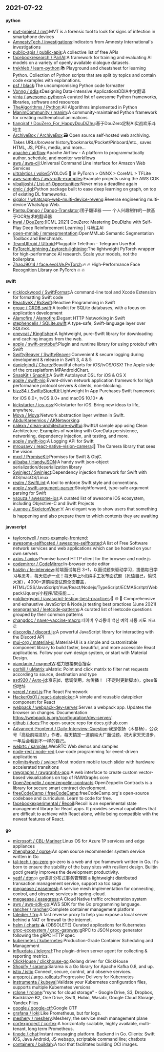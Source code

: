 ## 2021-07-22

#### python
* [mvt-project / mvt](https://github.com/mvt-project/mvt):MVT is a forensic tool to look for signs of infection in smartphone devices
* [AmnestyTech / investigations](https://github.com/AmnestyTech/investigations):Indicators from Amnesty International's investigations
* [public-apis / public-apis](https://github.com/public-apis/public-apis):A collective list of free APIs
* [facebookresearch / ParlAI](https://github.com/facebookresearch/ParlAI):A framework for training and evaluating AI models on a variety of openly available dialogue datasets.
* [trekhleb / learn-python](https://github.com/trekhleb/learn-python):📚
Playground and cheatsheet for learning Python. Collection of Python scripts that are split by topics and contain code examples with explanations.
* [psf / black](https://github.com/psf/black):The uncompromising Python code formatter
* [Vonng / ddia](https://github.com/Vonng/ddia):《Designing Data-Intensive Application》DDIA中文翻译
* [vinta / awesome-python](https://github.com/vinta/awesome-python):A curated list of awesome Python frameworks, libraries, software and resources
* [TheAlgorithms / Python](https://github.com/TheAlgorithms/Python):All Algorithms implemented in Python
* [ManimCommunity / manim](https://github.com/ManimCommunity/manim):A community-maintained Python framework for creating mathematical animations.
* [tianqiraf / DouZero_For_HappyDouDiZhu](https://github.com/tianqiraf/DouZero_For_HappyDouDiZhu):基于DouZero定制AI实战欢乐斗地主
* [ArchiveBox / ArchiveBox](https://github.com/ArchiveBox/ArchiveBox):🗃
Open source self-hosted web archiving. Takes URLs/browser history/bookmarks/Pocket/Pinboard/etc., saves HTML, JS, PDFs, media, and more...
* [apache / airflow](https://github.com/apache/airflow):Apache Airflow - A platform to programmatically author, schedule, and monitor workflows
* [aws / aws-cli](https://github.com/aws/aws-cli):Universal Command Line Interface for Amazon Web Services
* [ultralytics / yolov5](https://github.com/ultralytics/yolov5):YOLOv5
🚀
in PyTorch > ONNX > CoreML > TFLite
* [aws-samples / aws-cdk-examples](https://github.com/aws-samples/aws-cdk-examples):Example projects using the AWS CDK
* [vibalijoshi / List-of-Opportunities](https://github.com/vibalijoshi/List-of-Opportunities):Never miss a deadline again
* [dmlc / dgl](https://github.com/dmlc/dgl):Python package built to ease deep learning on graph, on top of existing DL frameworks.
* [sigalor / whatsapp-web-multi-device-reveng](https://github.com/sigalor/whatsapp-web-multi-device-reveng):Reverse engineering multi-device WhatsApp Web.
* [PantsuDango / Dango-Translator](https://github.com/PantsuDango/Dango-Translator):团子翻译器 —— 个人兴趣制作的一款基于OCR技术的翻译器
* [kwai / DouZero](https://github.com/kwai/DouZero):[ICML 2021] DouZero: Mastering DouDizhu with Self-Play Deep Reinforcement Learning | 斗地主AI
* [open-mmlab / mmsegmentation](https://github.com/open-mmlab/mmsegmentation):OpenMMLab Semantic Segmentation Toolbox and Benchmark.
* [TeamUltroid / Ultroid](https://github.com/TeamUltroid/Ultroid):Pluggable Telethon - Telegram UserBot
* [PyTorchLightning / pytorch-lightning](https://github.com/PyTorchLightning/pytorch-lightning):The lightweight PyTorch wrapper for high-performance AI research. Scale your models, not the boilerplate.
* [ZhaoJ9014 / face.evoLVe.PyTorch](https://github.com/ZhaoJ9014/face.evoLVe.PyTorch):🔥
🔥
High-Performance Face Recognition Library on PyTorch
🔥
🔥

#### swift
* [nicklockwood / SwiftFormat](https://github.com/nicklockwood/SwiftFormat):A command-line tool and Xcode Extension for formatting Swift code
* [ReactiveX / RxSwift](https://github.com/ReactiveX/RxSwift):Reactive Programming in Swift
* [groue / GRDB.swift](https://github.com/groue/GRDB.swift):A toolkit for SQLite databases, with a focus on application development
* [Alamofire / Alamofire](https://github.com/Alamofire/Alamofire):Elegant HTTP Networking in Swift
* [stephencelis / SQLite.swift](https://github.com/stephencelis/SQLite.swift):A type-safe, Swift-language layer over SQLite3.
* [onevcat / Kingfisher](https://github.com/onevcat/Kingfisher):A lightweight, pure-Swift library for downloading and caching images from the web.
* [apple / swift-protobuf](https://github.com/apple/swift-protobuf):Plugin and runtime library for using protobuf with Swift
* [SwiftyBeaver / SwiftyBeaver](https://github.com/SwiftyBeaver/SwiftyBeaver):Convenient & secure logging during development & release in Swift 3, 4 & 5
* [danielgindi / Charts](https://github.com/danielgindi/Charts):Beautiful charts for iOS/tvOS/OSX! The Apple side of the crossplatform MPAndroidChart.
* [SnapKit / SnapKit](https://github.com/SnapKit/SnapKit):A Swift Autolayout DSL for iOS & OS X
* [apple / swift-nio](https://github.com/apple/swift-nio):Event-driven network application framework for high performance protocol servers & clients, non-blocking.
* [bizz84 / SwiftyStoreKit](https://github.com/bizz84/SwiftyStoreKit):Lightweight In App Purchases Swift framework for iOS 8.0+, tvOS 9.0+ and macOS 10.10+
⛺
* [kickstarter / ios-oss](https://github.com/kickstarter/ios-oss):Kickstarter for iOS. Bring new ideas to life, anywhere.
* [Moya / Moya](https://github.com/Moya/Moya):Network abstraction layer written in Swift.
* [AbdulKareemios / AKNetworking](https://github.com/AbdulKareemios/AKNetworking):
* [nalexn / clean-architecture-swiftui](https://github.com/nalexn/clean-architecture-swiftui):SwiftUI sample app using Clean Architecture. Examples of working with CoreData persistence, networking, dependency injection, unit testing, and more.
* [apple / swift-log](https://github.com/apple/swift-log):A Logging API for Swift
* [mrousavy / react-native-vision-camera](https://github.com/mrousavy/react-native-vision-camera):📸
The Camera library that sees the vision.
* [mxcl / PromiseKit](https://github.com/mxcl/PromiseKit):Promises for Swift & ObjC.
* [alibaba / HandyJSON](https://github.com/alibaba/HandyJSON):A handy swift json-object serialization/deserialization library
* [Swinject / Swinject](https://github.com/Swinject/Swinject):Dependency injection framework for Swift with iOS/macOS/Linux
* [realm / SwiftLint](https://github.com/realm/SwiftLint):A tool to enforce Swift style and conventions.
* [apple / swift-argument-parser](https://github.com/apple/swift-argument-parser):Straightforward, type-safe argument parsing for Swift
* [vsouza / awesome-ios](https://github.com/vsouza/awesome-ios):A curated list of awesome iOS ecosystem, including Objective-C and Swift Projects
* [Juanpe / SkeletonView](https://github.com/Juanpe/SkeletonView):☠️
An elegant way to show users that something is happening and also prepare them to which contents they are awaiting

#### javascript
* [taylorotwell / next-example-frontend](https://github.com/taylorotwell/next-example-frontend):
* [awesome-selfhosted / awesome-selfhosted](https://github.com/awesome-selfhosted/awesome-selfhosted):A list of Free Software network services and web applications which can be hosted on your own servers
* [axios / axios](https://github.com/axios/axios):Promise based HTTP client for the browser and node.js
* [codemirror / CodeMirror](https://github.com/codemirror/CodeMirror):In-browser code editor
* [haizlin / fe-interview](https://github.com/haizlin/fe-interview):前端面试每日 3+1，以面试题来驱动学习，提倡每日学习与思考，每天进步一点！每天早上5点纯手工发布面试题（死磕自己，愉悦大家），4000+道前端面试题全面覆盖，HTML/CSS/JavaScript/Vue/React/Nodejs/TypeScript/ECMAScritpt/Webpack/Jquery/小程序/软技能……
* [goldbergyoni / javascript-testing-best-practices](https://github.com/goldbergyoni/javascript-testing-best-practices):📗
🌐
🚢
Comprehensive and exhaustive JavaScript & Node.js testing best practices (June 2021)
* [seanprashad / leetcode-patterns](https://github.com/seanprashad/leetcode-patterns):A curated list of leetcode questions grouped by their common patterns
* [changdoc / naver-vaccine-macro](https://github.com/changdoc/naver-vaccine-macro):네이버 우리동네 백신 예약 자동 시도 매크로
* [discordjs / discord.js](https://github.com/discordjs/discord.js):A powerful JavaScript library for interacting with the Discord API
* [mui-org / material-ui](https://github.com/mui-org/material-ui):Material-UI is a simple and customizable component library to build faster, beautiful, and more accessible React applications. Follow your own design system, or start with Material Design.
* [xiandanin / magnetW](https://github.com/xiandanin/magnetW):磁力链接聚合搜索
* [gorhill / uMatrix](https://github.com/gorhill/uMatrix):uMatrix: Point and click matrix to filter net requests according to source, destination and type
* [asd920 / Auto-jd](https://github.com/asd920/Auto-jd):京东jd，低调使用，勿传播！（不定时更新脚本)，gitee备份地址
* [vercel / next.js](https://github.com/vercel/next.js):The React Framework
* [Hacker0x01 / react-datepicker](https://github.com/Hacker0x01/react-datepicker):A simple and reusable datepicker component for React
* [webpack / webpack-dev-server](https://github.com/webpack/webpack-dev-server):Serves a webpack app. Updates the browser on changes. Documentation https://webpack.js.org/configuration/dev-server/.
* [github / docs](https://github.com/github/docs):The open-source repo for docs.github.com
* [Advanced-Frontend / Daily-Interview-Question](https://github.com/Advanced-Frontend/Daily-Interview-Question):我是依扬（木易杨），公众号「高级前端进阶」作者，每天搞定一道前端大厂面试题，祝大家天天进步，一年后会看到不一样的自己。
* [webrtc / samples](https://github.com/webrtc/samples):WebRTC Web demos and samples
* [node-red / node-red](https://github.com/node-red/node-red):Low-code programming for event-driven applications
* [nolimits4web / swiper](https://github.com/nolimits4web/swiper):Most modern mobile touch slider with hardware accelerated transitions
* [rawgraphs / rawgraphs-app](https://github.com/rawgraphs/rawgraphs-app):A web interface to create custom vector-based visualizations on top of RAWGraphs core
* [OpenZeppelin / openzeppelin-contracts](https://github.com/OpenZeppelin/openzeppelin-contracts):OpenZeppelin Contracts is a library for secure smart contract development.
* [freeCodeCamp / freeCodeCamp](https://github.com/freeCodeCamp/freeCodeCamp):freeCodeCamp.org's open-source codebase and curriculum. Learn to code for free.
* [facebookexperimental / Recoil](https://github.com/facebookexperimental/Recoil):Recoil is an experimental state management library for React apps. It provides several capabilities that are difficult to achieve with React alone, while being compatible with the newest features of React.

#### go
* [microsoft / CBL-Mariner](https://github.com/microsoft/CBL-Mariner):Linux OS for Azure 1P services and edge appliances
* [zhenghaoz / gorse](https://github.com/zhenghaoz/gorse):An open source recommender system service written in Go
* [tal-tech / go-zero](https://github.com/tal-tech/go-zero):go-zero is a web and rpc framework written in Go. It's born to ensure the stability of the busy sites with resilient design. Builtin goctl greatly improves the development productivity.
* [yedf / dtm](https://github.com/yedf/dtm):🔥
go语言分布式事务管理器 a lightweight distributed transaction management service, support xa tcc saga
* [megaease / easemesh](https://github.com/megaease/easemesh):A service mesh implementation for connecting, control, and observe services in spring-cloud.
* [megaease / easegress](https://github.com/megaease/easegress):A Cloud Native traffic orchestration system
* [aws / aws-sdk-go](https://github.com/aws/aws-sdk-go):AWS SDK for the Go programming language.
* [rancher / rancher](https://github.com/rancher/rancher):Complete container management platform
* [fatedier / frp](https://github.com/fatedier/frp):A fast reverse proxy to help you expose a local server behind a NAT or firewall to the internet.
* [helm / charts](https://github.com/helm/charts):⚠️
(OBSOLETE) Curated applications for Kubernetes
* [grpc-ecosystem / grpc-gateway](https://github.com/grpc-ecosystem/grpc-gateway):gRPC to JSON proxy generator following the gRPC HTTP spec
* [kubernetes / kubernetes](https://github.com/kubernetes/kubernetes):Production-Grade Container Scheduling and Management
* [influxdata / telegraf](https://github.com/influxdata/telegraf):The plugin-driven server agent for collecting & reporting metrics.
* [ClickHouse / clickhouse-go](https://github.com/ClickHouse/clickhouse-go):Golang driver for ClickHouse
* [Shopify / sarama](https://github.com/Shopify/sarama):Sarama is a Go library for Apache Kafka 0.8, and up.
* [istio / istio](https://github.com/istio/istio):Connect, secure, control, and observe services.
* [argoproj / argo-rollouts](https://github.com/argoproj/argo-rollouts):Progressive Delivery for Kubernetes
* [instrumenta / kubeval](https://github.com/instrumenta/kubeval):Validate your Kubernetes configuration files, supports multiple Kubernetes versions
* [rclone / rclone](https://github.com/rclone/rclone):"rsync for cloud storage" - Google Drive, S3, Dropbox, Backblaze B2, One Drive, Swift, Hubic, Wasabi, Google Cloud Storage, Yandex Files
* [google / google-ctf](https://github.com/google/google-ctf):Google CTF
* [grafana / loki](https://github.com/grafana/loki):Like Prometheus, but for logs.
* [meshery / meshery](https://github.com/meshery/meshery):Meshery, the service mesh management plane
* [cortexproject / cortex](https://github.com/cortexproject/cortex):A horizontally scalable, highly available, multi-tenant, long term Prometheus.
* [tinode / chat](https://github.com/tinode/chat):Instant messaging platform. Backend in Go. Clients: Swift iOS, Java Android, JS webapp, scriptable command line; chatbots
* [containers / buildah](https://github.com/containers/buildah):A tool that facilitates building OCI images.
